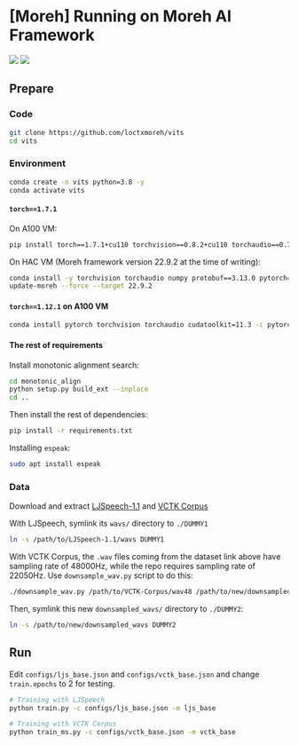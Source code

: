 # [Moreh] Running on Moreh AI Framework
![](https://badgen.net/badge/Moreh-HAC/fail/red) ![](https://badgen.net/badge/Nvidia-A100/passed/green)

## Prepare

### Code
```bash
git clone https://github.com/loctxmoreh/vits
cd vits
```

### Environment
```bash
conda create -n vits python=3.8 -y
conda activate vits
```

#### `torch==1.7.1`
On A100 VM:
```bash
pip install torch==1.7.1+cu110 torchvision==0.8.2+cu110 torchaudio==0.7.2 -f https://download.pytorch.org/whl/torch_stable.html
```

On HAC VM (Moreh framework version 22.9.2 at the time of writing):
```bash
conda install -y torchvision torchaudio numpy protobuf==3.13.0 pytorch==1.7.1 cpuonly -c pytorch
update-moreh --force --target 22.9.2
```

#### `torch==1.12.1` on A100 VM
```bash
conda install pytorch torchvision torchaudio cudatoolkit=11.3 -c pytorch
```

#### The rest of requirements
Install monotonic alignment search:
```bash
cd monotonic_align
python setup.py build_ext --inplace
cd ..
```

Then install the rest of dependencies:
```bash
pip install -r requirements.txt
```

Installing `espeak`:
```bash
sudo apt install espeak
```


### Data
Download and extract
[LJSpeech-1.1](https://data.keithito.com/data/speech/LJSpeech-1.1.tar.bz2)
and
[VCTK Corpus](http://www.udialogue.org/download/VCTK-Corpus.tar.gz)

With LJSpeech, symlink its `wavs/` directory to `./DUMMY1`
```bash
ln -s /path/to/LJSpeech-1.1/wavs DUMMY1
```

With VCTK Corpus, the `.wav` files coming from the dataset link above have
sampling rate of 48000Hz, while the repo requires sampling rate of 22050Hz.
Use `downsample_wav.py` script to do this:
```bash
./downsample_wav.py /path/to/VCTK-Corpus/wav48 /path/to/new/downsampled_wavs 48000 22050
```
Then, symlink this new `downsampled_wavs/` directory to `./DUMMY2`:
```bash
ln -s /path/to/new/downsampled_wavs DUMMY2
```

## Run
Edit `configs/ljs_base.json` and `configs/vctk_base.json` and change
`train.epochs` to 2 for testing.

```bash
# Training with LJSpeech
python train.py -c configs/ljs_base.json -m ljs_base

# Training with VCTK Corpus
python train_ms.py -c configs/vctk_base.json -m vctk_base
```

